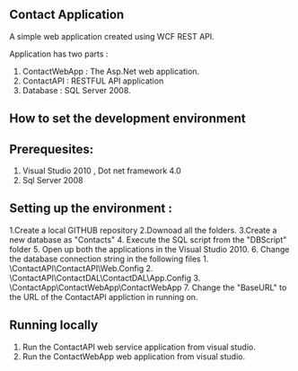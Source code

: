 Contact Application
----------------------
A simple web application created using WCF REST API.

Application has two parts :

1. ContactWebApp : The Asp.Net web application.
2. ContactAPI : RESTFUL API application
3. Database : SQL Server 2008.

How to set the development environment
----------------------------------------

Prerequesites:
---------------
1. Visual Studio 2010 , Dot net framework 4.0
2. Sql Server 2008

Setting up the environment :
-----------------------------
1.Create a local GITHUB repository
2.Downoad all the folders.
3.Create a new database as  "Contacts"
4. Execute the SQL script from the "DBScript" folder
5. Open up both the applications in the Visual Studio 2010.
6. Change the database connection string in the following files 
    1. \ContactAPI\ContactAPI\Web.Config
    2. \ContactAPI\ContactDAL\ContactDAL\App.Config
    3. \ContactApp\ContactWebApp\ContactWebApp
7. Change the "BaseURL" to the URL of the ContactAPI appliction in running on.


Running locally
------------------
1. Run the ContactAPI web service application from visual studio.
2. Run the ContactWebApp web application from visual studio.
